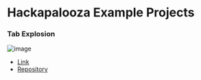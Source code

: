 # Hackapalooza Example Projects

### Tab Explosion

![image](https://user-images.githubusercontent.com/47064842/128105007-94176c47-9421-4fd4-9a4a-6a062e34bda7.png)

- [Link](https://chrome.google.com/webstore/detail/tab-explosion/fecbckedngnkacggjflnldgjknhflljf?hl=en-US) 
- [Repository](https://github.com/GoldinGuy/TabExplosion)


